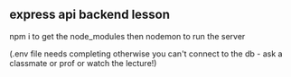 ## express api backend lesson

npm i to get the node_modules
then nodemon to run the server

(.env file needs completing otherwise you can't connect to the db - ask a classmate or prof or watch the lecture!)
